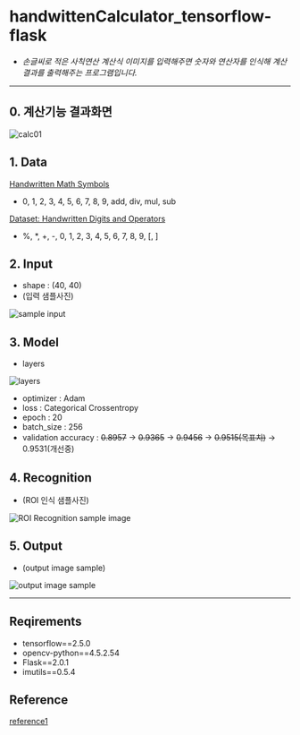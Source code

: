
# handwittenCalculator_tensorflow-flask
- *손글씨로 적은 사칙연산 계산식 이미지를 입력해주면 숫자와 연산자를 인식해 계산 결과를 출력해주는 프로그램입니다.*
---
## 0. 계산기능 결과화면
![calc01](https://user-images.githubusercontent.com/53315807/125205229-32445480-e2bc-11eb-9d3f-9192c6b3f46a.gif)

## 1. Data
[Handwritten Math Symbols](https://www.kaggle.com/sagyamthapa/handwritten-math-symbols/code)
- 0, 1, 2, 3, 4, 5, 6, 7, 8, 9, add, div, mul, sub

[Dataset: Handwritten Digits and Operators](https://www.kaggle.com/michelheusser/handwritten-digits-and-operators)
- %, *, +, -, 0, 1, 2, 3, 4, 5, 6, 7, 8, 9, [, ]

## 2. Input
- shape : (40, 40)
- (입력 샘플사진)

![sample input](https://user-images.githubusercontent.com/53315807/125338743-866a3a00-e38b-11eb-886a-421b7bd9216e.png)



## 3. Model
- layers

![layers](https://user-images.githubusercontent.com/53315807/125338413-1c519500-e38b-11eb-8d33-62d4d0163a92.png)

- optimizer : Adam
- loss : Categorical Crossentropy
- epoch : 20
- batch_size : 256
- validation accuracy : ~~0.8957~~ -> ~~0.9365~~ -> ~~0.9456~~ -> ~~0.9515(목표치)~~ -> 0.9531(개선중)

## 4. Recognition
- (ROI 인식 샘플사진)

![ROI Recognition sample image](https://user-images.githubusercontent.com/53315807/125338855-ad287080-e38b-11eb-8717-11a42669a1d8.png)

## 5. Output
- (output image sample)


![output image sample](https://user-images.githubusercontent.com/53315807/125338977-d3e6a700-e38b-11eb-8a72-dc88f51eed6d.png)


---
## Reqirements
- tensorflow==2.5.0
- opencv-python==4.5.2.54
- Flask==2.0.1
- imutils==0.5.4


## Reference
[reference1](https://www.kaggle.com/rohankurdekar/handwritten-basic-math-equation-solver)
